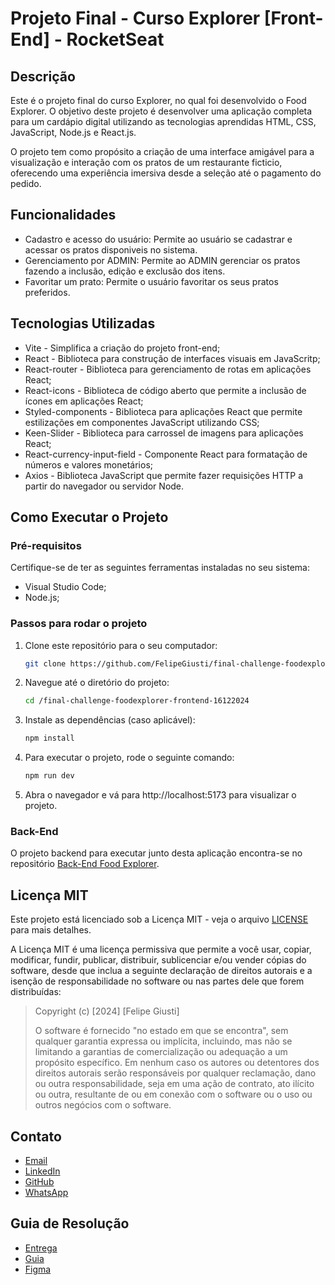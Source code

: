 # Projeto Final - Curso Explorer [Front-End] - RocketSeat

## Descrição

Este é o projeto final do curso Explorer, no qual foi desenvolvido o Food Explorer. O objetivo deste projeto é desenvolver uma aplicação completa para um cardápio digital utilizando as tecnologias aprendidas HTML, CSS, JavaScript, Node.js e React.js.

O projeto tem como propósito a criação de uma interface amigável para a visualização e interação com os pratos de um restaurante ficticio, oferecendo uma experiência imersiva desde a seleção até o pagamento do pedido.

## Funcionalidades

- Cadastro e acesso do usuário: Permite ao usuário se cadastrar e acessar os pratos disponiveis no sistema.
- Gerenciamento por ADMIN: Permite ao ADMIN gerenciar os pratos fazendo a inclusão, edição e exclusão dos itens.
- Favoritar um prato: Permite o usuário favoritar os seus pratos preferidos.

## Tecnologias Utilizadas

- Vite - Simplifica a criação do projeto front-end;
- React - Biblioteca para construção de interfaces visuais em JavaScritp;
- React-router - Biblioteca para gerenciamento de rotas em aplicações React;
- React-icons - Biblioteca de código aberto que permite a inclusão de ícones em aplicações React;
- Styled-components - Biblioteca para aplicações React que permite estilizações em componentes JavaScript utilizando CSS;
- Keen-Slider - Biblioteca para carrossel de imagens para aplicações React;
- React-currency-input-field - Componente React para formatação de números e valores monetários;
- Axios - Biblioteca JavaScript que permite fazer requisições HTTP a partir do navegador ou servidor Node.

## Como Executar o Projeto

### Pré-requisitos

Certifique-se de ter as seguintes ferramentas instaladas no seu sistema:

- Visual Studio Code;
- Node.js;

### Passos para rodar o projeto

1. Clone este repositório para o seu computador:

   ```bash
   git clone https://github.com/FelipeGiusti/final-challenge-foodexplorer-frontend-16122024.git
   ```
2. Navegue até o diretório do projeto:
    ```bash
    cd /final-challenge-foodexplorer-frontend-16122024
    ```

3. Instale as dependências (caso aplicável):
    ```bash
    npm install
    ```

4. Para executar o projeto, rode o seguinte comando:
    ```bash
    npm run dev
    ```

5. Abra o navegador e vá para http://localhost:5173 para visualizar o projeto.

### Back-End
O projeto backend para executar junto desta aplicação encontra-se no repositório [Back-End Food Explorer]().

## Licença MIT

Este projeto está licenciado sob a Licença MIT - veja o arquivo [LICENSE](./LICENSE) para mais detalhes.

A Licença MIT é uma licença permissiva que permite a você usar, copiar, modificar, fundir, publicar, distribuir, sublicenciar e/ou vender cópias do software, desde que inclua a seguinte declaração de direitos autorais e a isenção de responsabilidade no software ou nas partes dele que forem distribuídas:

> Copyright (c) [2024] [Felipe Giusti]
> 
> O software é fornecido "no estado em que se encontra", sem qualquer garantia expressa ou implícita, incluindo, mas não se limitando a garantias de comercialização ou adequação a um propósito específico. Em nenhum caso os autores ou detentores dos direitos autorais serão responsáveis por qualquer reclamação, dano ou outra responsabilidade, seja em uma ação de contrato, ato ilícito ou outra, resultante de ou em conexão com o software ou o uso ou outros negócios com o software.


## Contato
 - [Email](felipeegiusti@gmail.com)
 - [LinkedIn](in/felipegiusti2806)
 - [GitHub](https://github.com/felipegiusti)
 - [WhatsApp](https://wa.me/5544997720625?text=Ol%C3%A1%2C%20vi%20seu%20projeto%20Food%20Explorer%20no%20LinkedIn!)

## Guia de Resolução
 - [Entrega](https://app.rocketseat.com.br/explorer/final-challenge)
 - [Guia](https://efficient-sloth-d85.notion.site/Guia-de-resolu-o-do-desafio-final-do-Explorer-v2-b38a81fe7cb5486e9e3fa600da5b3390?pvs=4)
 - [Figma](https://www.figma.com/community/file/1196874589259687769)
